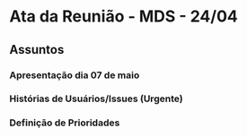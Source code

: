 # Ata da Reunião - MDS - 24/04

## Assuntos

### Apresentação dia 07 de maio
### Histórias de Usuários/Issues (Urgente)
### Definição de Prioridades
